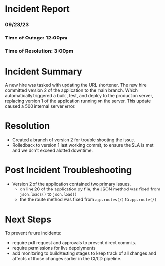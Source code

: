 # Incident Report

### 09/23/23
### Time of Outage: 12:00pm 
### Time of Resolution: 3:00pm

# Incident Summary

A new hire was tasked with updating the URL shortener. The new hire committed version 2 of the application to the main branch. Which automatically triggered a build, test, and deploy to the production server, replacing version 1 of the application running on the server. This update caused a 500 internal server error. 

# Resolution

* Created a branch of version 2 for trouble shooting the issue.  
* Rolledback to version 1 last working commit, to ensure the SLA is met and we don't exceed alotted downtime.

# Post Incident Troubleshooting

* Version 2 of the application contained two primary issues.
  - on line 20 of the application.py file, the JSON method was fixed from `json.loads()` to `json.load()`
  - the the route method was fixed from `app.routes(/)` to `app.route(/)`

# Next Steps

To prevent future incidents: 
- require pull request and approvals to prevent direct commits.
- require permissions for live depolyments
- add monitoring to build/testing stages to keep track of all changes and affects of those changes earlier in the CI/CD pipeline.



